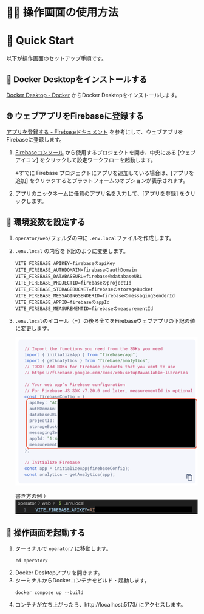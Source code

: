 # :technologist: 操作画面の使用方法

# 🚀 Quick Start
以下が操作画面のセットアップ手順です。

## :whale: Docker Desktopをインストールする
[Docker Desktop - Docker](https://www.docker.com/ja-jp/products/docker-desktop/) からDocker Desktopをインストールします。

## :globe_with_meridians: ウェブアプリをFirebaseに登録する
[アプリを登録する - Firebaseドキュメント](https://firebase.google.com/docs/web/setup?hl=ja#register-app) を参考にして、ウェブアプリをFirebaseに登録します。

1. [Firebaseコンソール](https://console.firebase.google.com/?hl=ja) から使用するプロジェクトを開き、中央にある [ウェブアイコン] をクリックして設定ワークフローを起動します。

    ※すでに Firebase プロジェクトにアプリを追加している場合は、[アプリを追加] をクリックするとプラットフォームのオプションが表示されます。

2. アプリのニックネームに任意のアプリ名を入力して、[アプリを登録] をクリックします。

## :nut_and_bolt: 環境変数を設定する
1. `operator/web/`フォルダの中に `.env.local`ファイルを作成します。

2. `.env.local` の内容を下記のように変更します。

    ```
    VITE_FIREBASE_APIKEY=firebaseのapiKey
    VITE_FIREBASE_AUTHDOMAIN=firebaseのauthDomain
    VITE_FIREBASE_DATABASEURL=firebaseのdatabaseURL
    VITE_FIREBASE_PROJECTID=firebaseのprojectId
    VITE_FIREBASE_STORAGEBUCKET=firebaseのstorageBucket
    VITE_FIREBASE_MESSAGINGSENDERID=firebaseのmessagingSenderId
    VITE_FIREBASE_APPID=firebaseのappId
    VITE_FIREBASE_MEASUREMENTID=firebaseのmeasurementId
    ```

3. `.env.local`のイコール（=）の後ろ全てをFirebaseウェブアプリの下記の値に変更します。

    ![FirebaseSDKExample](Images/FirebaseSDKExample.png)

    書き方の例 ）
        ![EnvFileExample](Images/EnvFileExample.png)


## :runner: 操作画面を起動する
1. ターミナルで `operator/` に移動します。
    ```
    cd operator/
    ```
2. Docker Desktopアプリを開きます。
2. ターミナルからDockerコンテナをビルド・起動します。
    ```
    docker compose up --build
    ```
3. コンテナが立ち上がったら、http://localhost:5173/ にアクセスします。